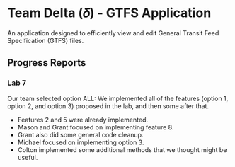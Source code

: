 # Team Delta (𝛿) - GTFS Application

An application designed to efficiently view and edit General Transit Feed Specification (GTFS) files.

## Progress Reports
### Lab 7

Our team selected option ALL: We implemented all of the features (option 1, option 2, and option 3) proposed in the lab, and then some after that.

* Features 2 and 5 were already implemented.
* Mason and Grant focused on implementing feature 8.
* Grant also did some general code cleanup.
* Michael focused on implementing option 3.
* Colton implemented some additional methods that we thought might be useful.
